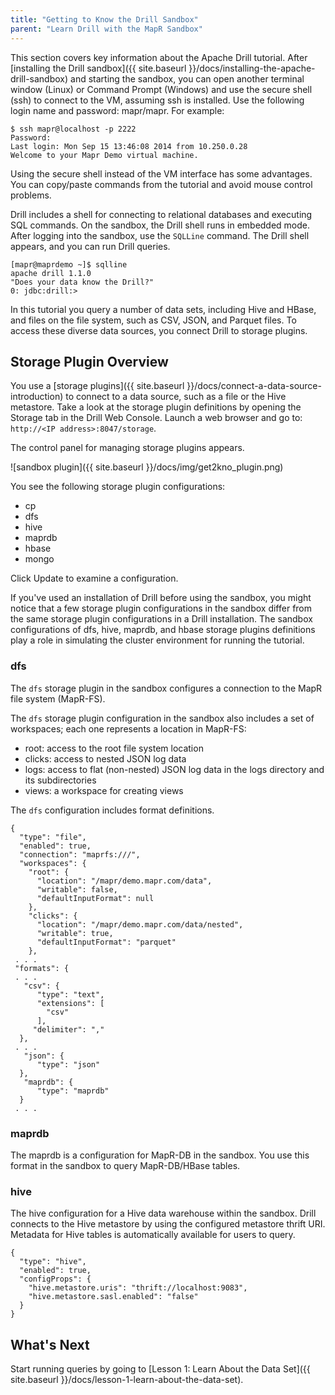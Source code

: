 ```yaml
---
title: "Getting to Know the Drill Sandbox"
parent: "Learn Drill with the MapR Sandbox"
---
```

This section covers key information about the Apache Drill tutorial. After [installing the Drill sandbox]({{ site.baseurl }}/docs/installing-the-apache-drill-sandbox) and starting the sandbox, you can open another terminal window (Linux) or Command Prompt (Windows) and use the secure shell (ssh) to connect to the VM, assuming ssh is installed. Use the following login name and password: mapr/mapr. For
example:

    $ ssh mapr@localhost -p 2222
    Password:
    Last login: Mon Sep 15 13:46:08 2014 from 10.250.0.28
    Welcome to your Mapr Demo virtual machine.

Using the secure shell instead of the VM interface has some advantages. You can copy/paste commands from the tutorial and avoid mouse control problems.

Drill includes a shell for connecting to relational databases and executing SQL commands. On the sandbox, the Drill shell runs in embedded mode. After logging into the sandbox,  use the `SQLLine` command. The Drill shell appears, and you can run Drill queries.  

    [mapr@maprdemo ~]$ sqlline
    apache drill 1.1.0 
    "Does your data know the Drill?"
    0: jdbc:drill:>

In this tutorial you query a number of data sets, including Hive and HBase, and files on the file system, such as CSV, JSON, and Parquet files. To access these diverse data sources, you connect Drill to storage plugins. 

## Storage Plugin Overview
You use a [storage plugins]({{ site.baseurl }}/docs/connect-a-data-source-introduction) to connect to a data source, such as a file or the Hive metastore. Take a look at the storage plugin definitions by opening the Storage tab in the Drill Web Console. Launch a web browser and go to: `http://<IP address>:8047/storage`. 

The control panel for managing storage plugins appears.

![sandbox plugin]({{ site.baseurl }}/docs/img/get2kno_plugin.png)

You see the following storage plugin configurations:

* cp
* dfs
* hive
* maprdb
* hbase
* mongo

Click Update to examine a configuration. 

If you've used an installation of Drill before using the sandbox, you might notice that a few storage plugin configurations in the sandbox differ from the same storage plugin configurations in a Drill installation. The sandbox configurations of dfs, hive, maprdb, and hbase storage plugins definitions play a role in simulating the cluster environment for running the tutorial. 

### dfs

The `dfs` storage plugin in the sandbox configures a connection to the MapR file system (MapR-FS). 

The `dfs` storage plugin configuration in the sandbox also includes a set of workspaces; each one represents a
location in MapR-FS:

  * root: access to the root file system location
  * clicks: access to nested JSON log data
  * logs: access to flat (non-nested) JSON log data in the logs directory and its subdirectories
  * views: a workspace for creating views

The `dfs` configuration includes format definitions.

    {
      "type": "file",
      "enabled": true,
      "connection": "maprfs:///",
      "workspaces": {
        "root": {
          "location": "/mapr/demo.mapr.com/data",
          "writable": false,
          "defaultInputFormat": null
        },
        "clicks": {
          "location": "/mapr/demo.mapr.com/data/nested",
          "writable": true,
          "defaultInputFormat": "parquet"
        },
     . . .
     "formats": {
     . . .
       "csv": {
          "type": "text",
          "extensions": [
            "csv"
          ],
         "delimiter": ","
      },
     . . .
       "json": {
          "type": "json"
      },
       "maprdb": {
          "type": "maprdb"
      }
     . . .

### maprdb

The maprdb is a configuration for MapR-DB in the sandbox. You use this format in the sandbox to query MapR-DB/HBase tables. 

### hive

The hive configuration for a Hive data warehouse within the sandbox.
Drill connects to the Hive metastore by using the configured metastore thrift
URI. Metadata for Hive tables is automatically available for users to query.

    {
      "type": "hive",
      "enabled": true,
      "configProps": {
        "hive.metastore.uris": "thrift://localhost:9083",
        "hive.metastore.sasl.enabled": "false"
      }
    }

## What's Next

Start running queries by going to [Lesson 1: Learn About the Data
Set]({{ site.baseurl }}/docs/lesson-1-learn-about-the-data-set).


